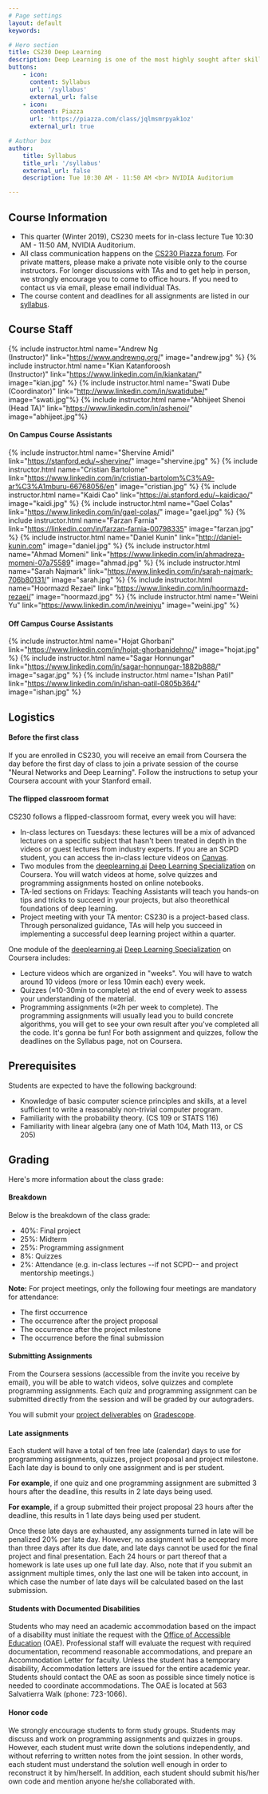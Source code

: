 ```yaml
---
# Page settings
layout: default
keywords:

# Hero section
title: CS230 Deep Learning
description: Deep Learning is one of the most highly sought after skills in AI. In this course, you will learn the foundations of Deep Learning, understand how to build neural networks, and learn how to lead successful machine learning projects. You will learn about Convolutional networks, RNNs, LSTM, Adam, Dropout, BatchNorm, Xavier/He initialization, and more.
buttons:
    - icon: 
      content: Syllabus
      url: '/syllabus'
      external_url: false
    - icon: 
      content: Piazza
      url: 'https://piazza.com/class/jqlmsmrpyak1oz'
      external_url: true

# Author box
author:
    title: Syllabus
    title_url: '/syllabus'
    external_url: false
    description: Tue 10:30 AM - 11:50 AM <br> NVIDIA Auditorium

---
```


## Course Information

- This quarter (Winter 2019), CS230 meets for in-class lecture Tue 10:30 AM - 11:50 AM, NVIDIA Auditorium.
- All class communication happens on the [CS230 Piazza forum](https://piazza.com/class/jqlmsmrpyak1oz). For private matters, please make a private note visible only to the course instructors. For longer discussions with TAs and to get help in person, we strongly encourage you to come to office hours. If you need to contact us via email, please email individual TAs.
- The course content and deadlines for all assignments are listed in our [syllabus](/syllabus).


## Course Staff
{% include instructor.html name="Andrew Ng<br>(Instructor)" link="https://www.andrewng.org/" image="andrew.jpg" %} {% include instructor.html name="Kian Katanforoosh<br>(Instructor)" link="https://www.linkedin.com/in/kiankatan/" image="kian.jpg" %}
{% include instructor.html name="Swati Dube<br>(Coordinator)" link="http://www.linkedin.com/in/swatidube/" image="swati.jpg"%}
{% include instructor.html name="Abhijeet Shenoi<br>(Head TA)" link="https://www.linkedin.com/in/ashenoi/" image="abhijeet.jpg"%}

#### On Campus Course Assistants

{% include instructor.html name="Shervine Amidi" link="https://stanford.edu/~shervine/" image="shervine.jpg" %}
{% include instructor.html name="Cristian Bartolome" link="https://www.linkedin.com/in/cristian-bartolom%C3%A9-ar%C3%A1mburu-66768056/en" image="cristian.jpg" %}
{% include instructor.html name="Kaidi Cao" link="https://ai.stanford.edu/~kaidicao/" image="kaidi.jpg" %}
{% include instructor.html name="Gael Colas" link="https://www.linkedin.com/in/gael-colas/" image="gael.jpg" %}
{% include instructor.html name="Farzan Farnia" link="https://linkedin.com/in/farzan-farnia-00798335" image="farzan.jpg" %}
{% include instructor.html name="Daniel Kunin" link="http://daniel-kunin.com" image="daniel.jpg" %}
{% include instructor.html name="Ahmad Momeni" link="https://www.linkedin.com/in/ahmadreza-momeni-07a75589" image="ahmad.jpg" %}
{% include instructor.html name="Sarah Najmark" link="https://www.linkedin.com/in/sarah-najmark-706b80131/" image="sarah.jpg" %}
{% include instructor.html name="Hoormazd Rezaei" link="https://www.linkedin.com/in/hoormazd-rezaei/" image="hoormazd.jpg" %}
{% include instructor.html name="Weini Yu" link="https://www.linkedin.com/in/weiniyu" image="weini.jpg" %}

#### Off Campus Course Assistants
{% include instructor.html name="Hojat Ghorbani" link="https://www.linkedin.com/in/hojat-ghorbanidehno/" image="hojat.jpg" %}
{% include instructor.html name="Sagar Honnungar" link="https://www.linkedin.com/in/sagar-honnungar-1882b888/" image="sagar.jpg" %}
{% include instructor.html name="Ishan Patil" link="https://www.linkedin.com/in/ishan-patil-0805b364/" image="ishan.jpg" %}


## Logistics

#### Before the first class

If you are enrolled in CS230, you will receive an email from Coursera the day before the first day of class to join a private session of the course "Neural Networks and Deep Learning". Follow the instructions to setup your Coursera account with your Stanford email.

#### The flipped classroom format

CS230 follows a flipped-classroom format, every week you will have:
* In-class lectures on Tuesdays: these lectures will be a mix of advanced lectures on a specific subject that hasn't been treated in depth in the videos or guest lectures from industry experts. If you are an SCPD student, you can access the in-class lecture videos on [Canvas](https://canvas.stanford.edu/).
* Two modules from the [deeplearning.ai](https://www.deeplearning.ai/) [Deep Learning Specialization](https://www.deeplearning.ai/deep-learning-specialization/) on Coursera. You will watch videos at home, solve quizzes and programming assignments hosted on online notebooks. 
* TA-led sections on Fridays: Teaching Assistants will teach you hands-on tips and tricks to succeed in your projects, but also theorethical foundations of deep learning.
* Project meeting with your TA mentor: CS230 is a project-based class. Through personalized guidance, TAs will help you succeed in implementing a successful deep learning project within a quarter.


One module of the [deeplearning.ai](https://www.deeplearning.ai/) [Deep Learning Specialization](https://www.deeplearning.ai/deep-learning-specialization/) on Coursera includes:

 * Lecture videos which are organized in "weeks". You will have to watch around 10 videos (more or less 10min each) every week.
 * Quizzes (≈10-30min to complete) at the end of every week to assess your understanding of the material.
 * Programming assignments (≈2h per week to complete). The programming assignments will usually lead you to build concrete algorithms, you will get to see your own result after you've completed all the code. It's gonna be fun! For both assignment and quizzes, follow the deadlines on the Syllabus page, not on Coursera.

## Prerequisites
Students are expected to have the following background:
 * Knowledge of basic computer science principles and skills, at a level sufficient to write a reasonably non-trivial computer program.
 * Familiarity with the probability theory. (CS 109 or STATS 116)
 * Familiarity with linear algebra (any one of Math 104, Math 113, or CS 205)

## Grading

Here's more information about the class grade:

#### Breakdown
Below is the breakdown of the class grade:
 * 40%: Final project
 * 25%: Midterm
 * 25%: Programming assignment
 * 8%: Quizzes
 * 2%: Attendance (e.g. in-class lectures --if not SCPD-- and project mentorship meetings.)

**Note:** For project meetings, only the following four meetings are mandatory for attendance:
 * The first occurrence
 * The occurrence after the project proposal
 * The occurrence after the project milestone
 * The occurrence before the final submission

#### Submitting Assignments
From the Coursera sessions (accessible from the invite you receive by email), you will be able to watch videos, solve quizzes and complete programming assignments. Each quiz and programming assignment can be submitted directly from the session and will be graded by our autograders.

You will submit your [project deliverables](/project/#project-deliverables) on [Gradescope]().

#### Late assignments
Each student will have a total of ten free late (calendar) days to use for programming assignments, quizzes, project proposal and project milestone. Each late day is bound to only one assignment and is per student. 

**For example**, if one quiz and one programming assignment are submitted 3 hours after the deadline, this results in 2 late days being used.

**For example**, if a group submitted their project proposal 23 hours after the deadline, this results in 1 late days being used per student.

Once these late days are exhausted, any assignments turned in late will be penalized 20% per late day. However, no assignment will be accepted more than three days after its due date, and late days cannot be used for the final project and final presentation. Each 24 hours or part thereof that a homework is late uses up one full late day. Also, note that if you submit an assignment multiple times, only the last one will be taken into account, in which case the number of late days will be calculated based on the last submission.

#### Students with Documented Disabilities
Students who may need an academic accommodation based on the impact of a disability must initiate the request with the [Office of Accessible Education](https://oae.stanford.edu/) (OAE). Professional staff will evaluate the request with required documentation, recommend reasonable accommodations, and prepare an Accommodation Letter for faculty. Unless the student has a temporary disability, Accommodation letters are issued for the entire academic year. Students should contact the OAE as soon as possible since timely notice is needed to coordinate accommodations. The OAE is located at 563 Salvatierra Walk (phone: 723-1066).

#### Honor code
We strongly encourage students to form study groups. Students may discuss and work on programming assignments and quizzes in groups. However, each student must write down the solutions independently, and without referring to written notes from the joint session. In other words, each student must understand the solution well enough in order to reconstruct it by him/herself. In addition, each student should submit his/her own code and mention anyone he/she collaborated with.
